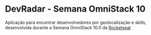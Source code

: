 # DevRadar - Semana OmniStack 10

Aplicação para encontrar desenvolvedores por geolocalização e skills,
desenvolvida durante a Semana OmniStack 10.0 da [Rocketseat](https://rocketseat.com.br/)

